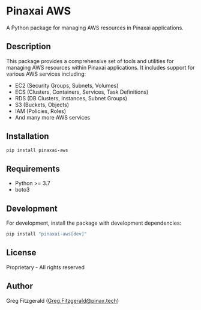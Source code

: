 # Pinaxai AWS

A Python package for managing AWS resources in Pinaxai applications.

## Description

This package provides a comprehensive set of tools and utilities for managing AWS resources within Pinaxai applications. It includes support for various AWS services including:

- EC2 (Security Groups, Subnets, Volumes)
- ECS (Clusters, Containers, Services, Task Definitions)
- RDS (DB Clusters, Instances, Subnet Groups)
- S3 (Buckets, Objects)
- IAM (Policies, Roles)
- And many more AWS services

## Installation

```bash
pip install pinaxai-aws
```

## Requirements

- Python >= 3.7
- boto3

## Development

For development, install the package with development dependencies:

```bash
pip install "pinaxai-aws[dev]"
```

## License

Proprietary - All rights reserved

## Author

Greg Fitzgerald (Greg.Fitzgerald@pinax.tech) 